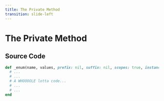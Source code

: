 ```yaml
---
title: The Private Method
transition: slide-left
---
```


# The Private Method

## Source Code

```rb filename="rails/activerecord/lib/active_record/enum.rb"
def _enum(name, values, prefix: nil, suffix: nil, scopes: true, instance_methods: true, validate: false, **options)
  # ...
  # ...
  # A WHOOOOLE lotta code...
  # ...
  # ...
end
```

<!--
Defined on Line 222

Everything to the right of `values` goes into the `**options` argument.

Arguments:

- `name`
- `values`
- `prefix` with a default value of `nil`
- `suffix` with a default value of `nil`
- `scopes` with a default value of `true`
- `instance_methods` with a default value of `true`
- `validate` with a default value of `false`
- `**options` – `**` means it's a Hash

Line 252 is where the breakdown begins
-->
